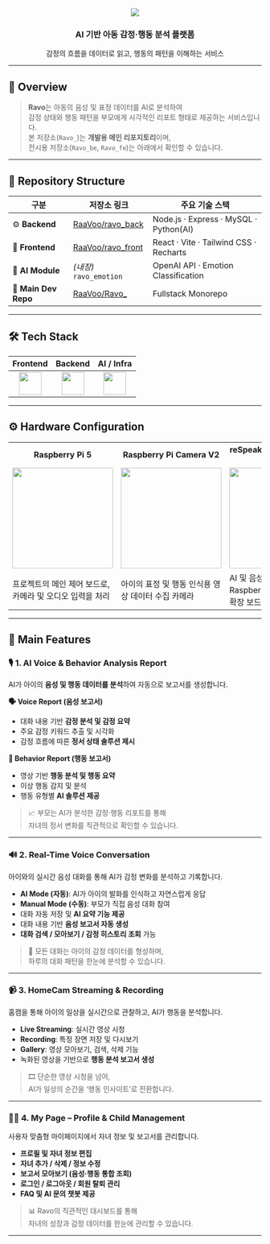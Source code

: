 <div align="center">
  <img src="https://capsule-render.vercel.app/api?type=waving&color=0:03aed2,100:feef0d&height=150&text=라보야%20놀자&fontColor=2d2d2d&fontSize=60&fontAlignY=40" />
  <h3>AI 기반 아동 감정·행동 분석 플랫폼</h3>
  <p>감정의 흐름을 데이터로 읽고, 행동의 패턴을 이해하는 서비스</p>
</div>

---

## 🧭 Overview

> **Ravo**는 아동의 음성 및 표정 데이터를 AI로 분석하여  
> 감정 상태와 행동 패턴을 부모에게 시각적인 리포트 형태로 제공하는 서비스입니다.  
> 본 저장소(`Ravo_`)는 **개발용 메인 리포지토리**이며,  
> 전시용 저장소(`Ravo_be`, `Ravo_fe`)는 아래에서 확인할 수 있습니다.

---

## 🧩 Repository Structure

| 구분 | 저장소 링크 | 주요 기술 스택 |
|------|--------------|----------------|
| ⚙️ **Backend** | [RaaVoo/ravo_back](https://github.com/RaaVoo/ravo_back) | Node.js · Express · MySQL · Python(AI) |
| 🎨 **Frontend** | [RaaVoo/ravo_front](https://github.com/RaaVoo/ravo_front) | React · Vite · Tailwind CSS · Recharts |
| 🧠 **AI Module** | *(내장)* `ravo_emotion` | OpenAI API · Emotion Classification |
| 🧩 **Main Dev Repo** | [RaaVoo/Ravo_](https://github.com/RaaVoo/Ravo_) | Fullstack Monorepo |

---

## 🛠️ Tech Stack

<div align="center">

| Frontend | Backend | AI / Infra |
|:---------:|:--------:|:-----------:|
| <img src="https://skillicons.dev/icons?i=react,vite,tailwind,js,html,css" height="45" /> | <img src="https://skillicons.dev/icons?i=nodejs,express,mysql,postman" height="45" /> | <img src="https://skillicons.dev/icons?i=python,raspberrypi,github" height="45" /> |

</div>

---

## ⚙️ Hardware Configuration

<div align="center">

<table>
  <tr>
    <th>Raspberry Pi 5</th>
    <th>Raspberry Pi Camera V2</th>
    <th>reSpeaker 2-Mics Pi HAT V2.0</th>
    <th>Raspberry Pi DAC Pro</th>
  </tr>
  <tr>
    <td><img src="https://github.com/user-attachments/assets/15b276fc-1acd-4a19-83df-93c33fea25dc" width="200"/></td>
    <td><img src="https://www.devicemart.co.kr/data/goods/1/2021/11/1077951_tmp_fec8135a266941e5f9cf8470be7c62016973view.png" width="200"/></td>
    <td><img src="https://www.devicemart.co.kr/data/collect_img/kind_0/fogoods/large/1383296_1.jpg" width="200"/></td>
    <td><img src="https://www.devicemart.co.kr/data/goods/1/2023/07/13237161_tmp_4f6c1d9e827c181b2c473cee474b378d4270view.png" width="200"/></td>
  </tr>
  <tr>
    <td>프로젝트의 메인 제어 보드로, 카메라 및 오디오 입력을 처리</td>
    <td>아이의 표정 및 행동 인식용 영상 데이터 수집 카메라</td>
    <td>AI 및 음성 애플리케이션용 Raspberry Pi용 듀얼 마이크 확장 보드</td>
    <td>음성 출력 품질 향상을 위한 고음질 DAC 모듈</td>
  </tr>
</table>

</div>

---

## 🚀 Main Features

### 🎙️ 1. AI Voice & Behavior Analysis Report  
AI가 아이의 **음성 및 행동 데이터를 분석**하여 자동으로 보고서를 생성합니다.

**🗣️ Voice Report (음성 보고서)**  
- 대화 내용 기반 **감정 분석 및 감정 요약**  
- 주요 감정 키워드 추출 및 시각화  
- 감정 흐름에 따른 **정서 상태 솔루션 제시**

**🎥 Behavior Report (행동 보고서)**  
- 영상 기반 **행동 분석 및 행동 요약**  
- 이상 행동 감지 및 분석  
- 행동 유형별 **AI 솔루션 제공**

> 📈 부모는 AI가 분석한 감정·행동 리포트를 통해  
> 자녀의 정서 변화를 직관적으로 확인할 수 있습니다.

---

### 🔊 2. Real-Time Voice Conversation  
아이와의 실시간 음성 대화를 통해 AI가 감정 변화를 분석하고 기록합니다.

- **AI Mode (자동)**: AI가 아이의 발화를 인식하고 자연스럽게 응답  
- **Manual Mode (수동)**: 부모가 직접 음성 대화 참여  
- 대화 자동 저장 및 **AI 요약 기능 제공**  
- 대화 내용 기반 **음성 보고서 자동 생성**  
- **대화 검색 / 모아보기 / 감정 히스토리 조회** 가능

> 💬 모든 대화는 아이의 감정 데이터를 형성하며,  
> 하루의 대화 패턴을 한눈에 분석할 수 있습니다.

---

### 📹 3. HomeCam Streaming & Recording  
홈캠을 통해 아이의 일상을 실시간으로 관찰하고, AI가 행동을 분석합니다.

- **Live Streaming**: 실시간 영상 시청  
- **Recording**: 특정 장면 저장 및 다시보기  
- **Gallery**: 영상 모아보기, 검색, 삭제 기능  
- 녹화된 영상을 기반으로 **행동 분석 보고서 생성**

> 🎞️ 단순한 영상 시청을 넘어,  
> AI가 일상의 순간을 ‘행동 인사이트’로 전환합니다.

---

### 👩‍👧 4. My Page – Profile & Child Management  
사용자 맞춤형 마이페이지에서 자녀 정보 및 보고서를 관리합니다.

- **프로필 및 자녀 정보 편집**  
- **자녀 추가 / 삭제 / 정보 수정**  
- **보고서 모아보기 (음성·행동 통합 조회)**  
- **로그인 / 로그아웃 / 회원 탈퇴 관리**  
- **FAQ 및 AI 문의 챗봇 제공**

> 📊 Ravo의 직관적인 대시보드를 통해  
> 자녀의 성장과 감정 데이터를 한눈에 관리할 수 있습니다.

---
